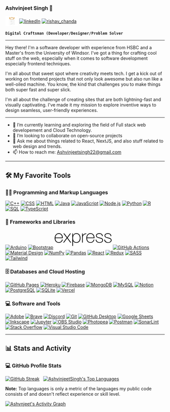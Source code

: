 ### Ashvinjeet Singh 👋 
 <a href="https://ashvinjeet.dev/" target="blank"><img align="center" src="https://github.com/AshvinjeetSingh/Portfolio/blob/master/images/logo_2.svg" alt="Ashvinjeet" height="30" width="40" /></a>
 <a href="https://www.linkedin.com/in/ashvinjeetsingh/" target="blank"><img align="center" src="https://raw.githubusercontent.com/rahuldkjain/github-profile-readme-generator/master/src/images/icons/Social/linked-in-alt.svg" alt="linkedIn" height="30" width="40" /></a>
 <a href="https://dribbble.com/AJ1998" target="blank"><img align="center" src="https://raw.githubusercontent.com/rahuldkjain/github-profile-readme-generator/master/src/images/icons/Social/dribbble.svg" alt="rishav_chanda" height="30" width="40" /></a>


**`Digital Craftsman (Developer/Designer/Problem Solver`**


<hr/>

Hey there! I'm a software developer with experience from HSBC and a Master's from the University of Windsor. I've got a thing for crafting cool stuff on the web, especially when it comes to software development especially frontend techniques.

I'm all about that sweet spot where creativity meets tech. I get a kick out of working on frontend projects that not only look awesome but also run like a well-oiled machine. You know, the kind that challenges you to make things both super fast and super slick.

 I'm all about the challenge of creating sites that are both lightning-fast and visually captivating. I've made it my mission to explore inventive ways to design seamless, user-friendly experiences.


<hr/>

- 🌱 I’m currently learning and exploring the field of Full stack web developement and Cloud Technology. 
- 👯 I’m looking to collaborate on open-source projects 
- 💬 Ask me about things related to React, NextJS, and also stuff related to web design and trends. 
- 📫 How to reach me: Ashvinjeetsingh22@gmail.com
  
 
<hr/> 
  <summary><h2>🛠️ My Favorite Tools</h2></summary>
  <!-- Some badges are from https://github.com/Ileriayo/markdown-badges -->

  <h3>👨‍💻 Programming and Markup Languages</h3>

  <p>
      <a href="https://github.com/search?q=user%3ADenverCoder1+language%3Acpp"><img alt="C++" src="https://custom-icon-badges.demolab.com/badge/C++-9C033A.svg?logo=cpp2&logoColor=white"></a>
      <a href="https://github.com/search?q=user%3ADenverCoder1+language%3Acss"><img alt="CSS" src="https://img.shields.io/badge/CSS-1572B6.svg?logo=css3&logoColor=white"></a>
      <a href="https://github.com/search?q=user%3ADenverCoder1+language%3Ahtml"><img alt="HTML" src="https://github.com/rahuldkjain/github-profile-readme-generator/blob/master/src/images/icons/FrontendDevelopment/html.svg"></a>
      <a href="https://github.com/search?q=user%3ADenverCoder1+language%3Ajava"><img alt="Java" src="https://custom-icon-badges.demolab.com/badge/Java-007396.svg?logo=java&logoColor=white"></a>
      <a href="https://github.com/search?q=user%3ADenverCoder1+language%3Ajavascript"><img alt="JavaScript" src="https://img.shields.io/badge/JavaScript-F7DF1E.svg?logo=javascript&logoColor=black"></a>
      <a href="https://github.com/search?q=user%3ADenverCoder1+language%3Ajavascript"><img alt="Node.js" src="https://github.com/rahuldkjain/github-profile-readme-generator/blob/master/src/images/icons/BackendDevelopment/nodejs.svg"></a>
      <a href="https://github.com/search?q=user%3ADenverCoder1+language%3Apython"><img alt="Python" src="https://img.shields.io/badge/Python-14354C.svg?logo=python&logoColor=white"></a>
      <a href="https://github.com/search?q=user%3ADenverCoder1+language%3Ar"><img alt="R" src="https://img.shields.io/badge/R-276DC3.svg?logo=r&logoColor=white"></a>
      <a href="https://github.com/search?q=user%3ADenverCoder1+language%3Asql"><img alt="SQL" src="https://custom-icon-badges.demolab.com/badge/SQL-025E8C.svg?logo=database&logoColor=white"></a>
      <a href="https://github.com/search?q=user%3ADenverCoder1+language%3AtypeScript"><img alt="TypeScript" src="https://img.shields.io/badge/TypeScript-007ACC.svg?logo=typescript&logoColor=white"></a>
  </p>

  <h3>🧰 Frameworks and Libraries</h3>

  <p>
      <a href="#"><img alt="Arduino" src="https://github.com/rahuldkjain/github-profile-readme-generator/blob/master/src/images/icons/Other/arduino.svg"></a>
      <a href="#"><img alt="Bootstrap" src="https://github.com/rahuldkjain/github-profile-readme-generator/blob/master/src/images/icons/FrontendDevelopment/bootstrap.svg"></a>
      <a href="#"><img alt="Express.js" src="https://github.com/rahuldkjain/github-profile-readme-generator/blob/master/src/images/icons/BackendDevelopment/express.svg"></a>
      <a href="#"><img alt="GitHub Actions" src="https://img.shields.io/badge/GitHub%20Actions-2671E5.svg?logo=github%20actions&logoColor=white"></a>
      <a href="#"><img alt="Material Design" src="https://img.shields.io/badge/Material%20Design-0081CB.svg?logo=material-design&logoColor=white"></a>
      <a href="#"><img alt="NumPy" src="https://img.shields.io/badge/Numpy-013243.svg?logo=numpy&logoColor=white"></a>
      <a href="#"><img alt="Pandas" src="https://img.shields.io/badge/Pandas-150458.svg?logo=pandas&logoColor=white"></a>
      <a href="#"><img alt="React" src="https://github.com/rahuldkjain/github-profile-readme-generator/blob/master/src/images/icons/FrontendDevelopment/reactjs.svg"></a>
      <a href="#"><img alt="Redux" src="https://github.com/rahuldkjain/github-profile-readme-generator/blob/master/src/images/icons/FrontendDevelopment/redux.svg"></a>
      <a href="#"><img alt="SASS" src="https://github.com/rahuldkjain/github-profile-readme-generator/blob/master/src/images/icons/FrontendDevelopment/sass.svg"></a>
      <a href="#"><img alt="Tailwind" src="https://github.com/rahuldkjain/github-profile-readme-generator/blob/master/src/images/icons/FrontendDevelopment/tailwind.svg"></a>
  </p>

  <h3>🗄️ Databases and Cloud Hosting</h3>

  <p>
      <a href="#"><img alt="GitHub Pages" src="https://github.com/rahuldkjain/github-profile-readme-generator/blob/master/src/images/icons/Other/git.svg"></a>
      <a href="#"><img alt="Heroku" src="https://github.com/rahuldkjain/github-profile-readme-generator/blob/master/src/images/icons/BaaS/heroku.svg"></a>
      <a href="#"><img alt="Firebase" src="https://github.com/rahuldkjain/github-profile-readme-generator/blob/master/src/images/icons/BaaS/firebase.svg"></a>
      <a href="#"><img alt="MongoDB" src ="https://github.com/rahuldkjain/github-profile-readme-generator/blob/master/src/images/icons/Database/mongodb.svg"></a>
      <a href="#"><img alt="MySQL" src="https://github.com/rahuldkjain/github-profile-readme-generator/blob/master/src/images/icons/Database/mysql.svg"></a>
      <a href="#"><img alt="Notion" src="https://img.shields.io/badge/Notion-010101.svg?logo=notion&logoColor=white"></a>
      <a href="#"><img alt="PostgreSQL" src ="https://img.shields.io/badge/PostgreSQL-316192.svg?logo=postgresql&logoColor=white"></a>
      <a href="#"><img alt="SQLite" src ="https://github.com/rahuldkjain/github-profile-readme-generator/blob/master/src/images/icons/Database/sqlite.svg"></a>
      <a href="#"><img alt="Vercel" src="https://img.shields.io/badge/Vercel-000000.svg?logo=vercel&logoColor=white"></a>
  </p>

  <h3>💻 Software and Tools</h3>

  <p>
      <a href="#"><img alt="Adobe" src="https://img.shields.io/badge/Adobe-FF0000.svg?logo=adobe&logoColor=white"></a>
      <a href="#"><img alt="Brave" src="https://img.shields.io/badge/-Brave-FB542B?logo=brave&logoColor=white"></a>
      <a href="#"><img alt="Discord" src="https://img.shields.io/badge/-Discord-5865F2.svg?logo=discord&logoColor=white"></a>
      <a href="#"><img alt="Git" src="https://img.shields.io/badge/Git-F05033.svg?logo=git&logoColor=white"></a>
      <a href="#"><img alt="GitHub Desktop" src="https://img.shields.io/badge/GitHub%20Desktop-8034A9.svg?logo=github&logoColor=white"></a>
      <a href="#"><img alt="Google Sheets" src="https://img.shields.io/badge/Sheets-34A853.svg?logo=google%20sheets&logoColor=white"></a>
      <a href="#"><img alt="Inkscape" src="https://img.shields.io/badge/Inkscape-000000?logo=Inkscape&logoColor=white"></a>
      <a href="#"><img alt="Jupyter" src="https://img.shields.io/badge/Jupyter-F37626.svg?logo=Jupyter&logoColor=white"></a>
      <a href="#"><img alt="OBS Studio" src="https://img.shields.io/badge/-OBS-302E31?logo=obs-studio&logoColor=white"></a>
      <a href="#"><img alt="Photopea" src="https://img.shields.io/badge/Photopea-18A497?logo=photopea&logoColor=white"></a>
      <a href="#"><img alt="Postman" src="https://img.shields.io/badge/Postman-FF6C37?logo=postman&logoColor=white"></a>
      <a href="#"><img alt="SonarLint" src="https://img.shields.io/badge/-SonarLint-CB2029?logo=sonarlint&logoColor=white"></a>
      <a href="#"><img alt="Stack Overflow" src="https://img.shields.io/badge/-Stack%20Overflow-FE7A16?logo=stack-overflow&logoColor=white"></a>
      <a href="#"><img alt="Visual Studio Code" src="https://img.shields.io/badge/Visual%20Studio%20Code-0078d7.svg?logo=visual-studio-code&logoColor=white"></a>
  </p>


<hr/>

  <summary><h2>📊 Stats and Activity</h2></summary>

 

  <h3>💻 GitHub Profile Stats</h3>

  <!-- https://github.com/anuraghazra/github-readme-stats -->

  [![GitHub Streak](https://streak-stats.demolab.com?user=AshvinjeetSingh&theme=gruvbox&mode=weekly)](https://git.io/streak-stats) &nbsp;
                  <a href="https://github.com/anuraghazra/github-readme-stats"><img alt="AshvinjeetSingh's Top Languages" src="https://denvercoder1-github-readme-stats.vercel.app/api/top-langs/?username=AshvinjeetSingh&langs_count=10&layout=compact&theme=gruvbox" height="192px"/></a>
  <br/>

  <b>Note:</b> Top languages is only a metric of the languages my public code consists of and doesn't reflect experience or skill level.
  
  <!-- https://github.com/ashutosh00710/github-readme-activity-graph -->

  <a href="https://github.com/ashutosh00710/github-readme-activity-graph"><img alt="Ashvnjeet's Activity Graph" src="https://github-readme-activity-graph.vercel.app/graph/?username=AshvinjeetSingh&theme=gruvbox" /></a>

  


[website]: https://ashvinjeet.dev/
[linkedIn]:https://www.linkedin.com/in/ashvinjeetsingh/
[Dribble]:https://dribbble.com/AJ1998
<!--
**AshvinjeetSingh/AshvinjeetSingh** is a ✨ _special_ ✨ repository because its `README.md` (this file) appears on your GitHub profile.

Here are some ideas to get you started:

- 🔭 I’m currently working on ...
- 🌱 I’m currently learning ...
- 👯 I’m looking to collaborate on ...
- 🤔 I’m looking for help with ...
- 💬 Ask me about ...
- 📫 How to reach me: ...
- 😄 Pronouns: ...
- ⚡ Fun fact: ...
-->
